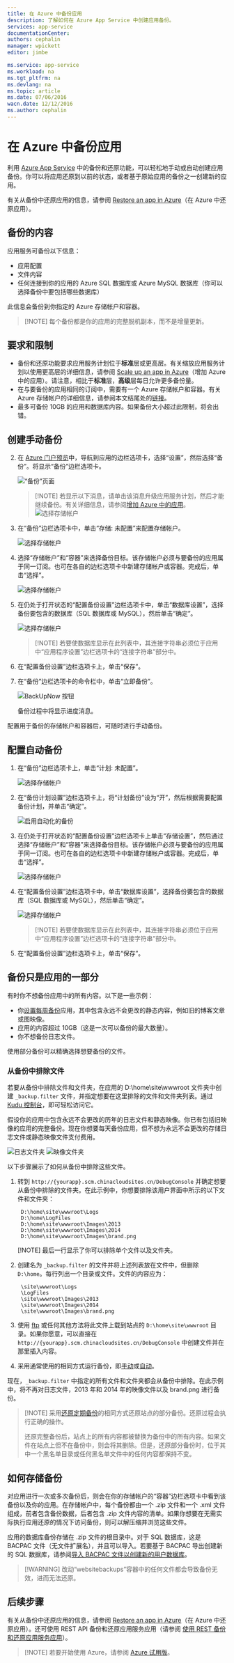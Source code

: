 ```yaml
---
title: 在 Azure 中备份应用
description: 了解如何在 Azure App Service 中创建应用备份。
services: app-service
documentationCenter: 
authors: cephalin
manager: wpickett
editor: jimbe

ms.service: app-service
ms.workload: na
ms.tgt_pltfrm: na
ms.devlang: na
ms.topic: article
ms.date: 07/06/2016
wacn.date: 12/12/2016
ms.author: cephalin
---
```


# 在 Azure 中备份应用

利用 [Azure App Service](../app-service/app-service-value-prop-what-is.md) 中的备份和还原功能，可以轻松地手动或自动创建应用备份。你可以将应用还原到以前的状态，或者基于原始应用的备份之一创建新的应用。

有关从备份中还原应用的信息，请参阅 [Restore an app in Azure](./web-sites-restore.md)（在 Azure 中还原应用）。

## <a name="whatsbackedup"></a>备份的内容 
应用服务可备份以下信息：

* 应用配置
* 文件内容
* 任何连接到你的应用的 Azure SQL 数据库或 Azure MySQL 数据库（你可以选择备份中要包括哪些数据库）

此信息会备份到你指定的 Azure 存储帐户和容器。

> [!NOTE] 每个备份都是你的应用的完整脱机副本，而不是增量更新。

## <a name="requirements"></a>要求和限制

* 备份和还原功能要求应用服务计划位于**标准**层或更高层。有关缩放应用服务计划以使用更高层的详细信息，请参阅 [Scale up an app in Azure](./web-sites-scale.md)（增加 Azure 中的应用）。请注意，相比于**标准**层，**高级**层每日允许更多备份量。
* 在与要备份的应用相同的订阅中，需要有一个 Azure 存储帐户和容器。有关 Azure 存储帐户的详细信息，请参阅本文结尾处的[链接](#moreaboutstorage)。
* 最多可备份 10GB 的应用和数据库内容。如果备份大小超过此限制，将会出错。

## <a name="manualbackup" id="create-a-manual-backup"></a>创建手动备份

2. 在 [Azure 门户预览](https://portal.azure.cn)中，导航到应用的边栏选项卡，选择“设置”，然后选择“备份”。将显示“备份”边栏选项卡。
    
    ![“备份”页面][ChooseBackupsPage]

    >[!NOTE] 若显示以下消息，请单击该消息升级应用服务计划，然后才能继续备份。有关详细信息，请参阅[增加 Azure 中的应用](./web-sites-scale.md)。![选择存储帐户](./media/web-sites-backup/01UpgradePlan.png)

3. 在“备份”边栏选项卡中，单击“存储: 未配置”来配置存储帐户。

    ![选择存储帐户][ChooseStorageAccount]
    
4. 选择“存储帐户”和“容器”来选择备份目标。该存储帐户必须与要备份的应用属于同一订阅。也可在各自的边栏选项卡中新建存储帐户或容器。完成后，单击“选择”。
    
    ![选择存储帐户](./media/web-sites-backup/02ChooseStorageAccount1.png)
    
5. 在仍处于打开状态的“配置备份设置”边栏选项卡中，单击“数据库设置”，选择备份要包含的数据库（SQL 数据库或 MySQL），然后单击“确定”。

    ![选择存储帐户](./media/web-sites-backup/03ConfigureDatabase.png)

    > [!NOTE] 	若要使数据库显示在此列表中，其连接字符串必须位于应用中“应用程序设置”边栏选项卡的“连接字符串”部分中。

6. 在“配置备份设置”边栏选项卡上，单击“保存”。

7. 在“备份”边栏选项卡的命令栏中，单击“立即备份”。
    
    ![BackUpNow 按钮][BackUpNow]
    
    备份过程中将显示进度消息。

配置用于备份的存储帐户和容器后，可随时进行手动备份。

## <a name="automatedbackups" id="configure-automated-backups"></a>配置自动备份

1. 在“备份”边栏选项卡上，单击“计划: 未配置”。

    ![选择存储帐户](./media/web-sites-backup/05ScheduleBackup.png)
    
1. 在“备份计划设置”边栏选项卡上，将“计划备份”设为“开”，然后根据需要配置备份计划，并单击“确定”。
    
    ![启用自动化的备份][SetAutomatedBackupOn]
    
4. 在仍处于打开状态的“配置备份设置”边栏选项卡上单击“存储设置”，然后通过选择“存储帐户”和“容器”来选择备份目标。该存储帐户必须与要备份的应用属于同一订阅。也可在各自的边栏选项卡中新建存储帐户或容器。完成后，单击“选择”。
    
    ![选择存储帐户](./media/web-sites-backup/02ChooseStorageAccount1.png)
    
5. 在“配置备份设置”边栏选项卡中，单击“数据库设置”，选择备份要包含的数据库（SQL 数据库或 MySQL），然后单击“确定”。

    ![选择存储帐户](./media/web-sites-backup/03ConfigureDatabase.png)

    > [!NOTE] 	若要使数据库显示在此列表中，其连接字符串必须位于应用中“应用程序设置”边栏选项卡的“连接字符串”部分中。

6. 在“配置备份设置”边栏选项卡上，单击“保存”。

## <a name="partialbackups"></a>备份只是应用的一部分

有时你不想备份应用中的所有内容。以下是一些示例：

-	你[设置每周备份](./web-sites-backup.md#configure-automated-backups)应用，其中包含永远不会更改的静态内容，例如旧的博客文章或图映像。
-	应用的内容超过 10GB（这是一次可以备份的最大数量）。
-	你不想备份日志文件。

使用部分备份可以精确选择想要备份的文件。

### 从备份中排除文件

若要从备份中排除文件和文件夹，在应用的 D:\\home\\site\\wwwroot 文件夹中创建 `_backup.filter` 文件，并指定想要在这里排除的文件和文件夹列表。通过 [Kudu 控制台](https://github.com/projectkudu/kudu/wiki/Kudu-console)，即可轻松访问它。

假设你的应用中包含永远不会更改的历年的日志文件和静态映像。你已有包括旧映像的应用的完整备份。现在你想要每天备份应用，但不想为永远不会更改的存储日志文件或静态映像文件支付费用。

![日志文件夹][LogsFolder] ![映像文件夹][ImagesFolder]
    
以下步骤展示了如何从备份中排除这些文件。

1. 转到 `http://{yourapp}.scm.chinacloudsites.cn/DebugConsole` 并确定想要从备份中排除的文件夹。在此示例中，你想要排除该用户界面中所示的以下文件和文件夹：

        D:\home\site\wwwroot\Logs
        D:\home\LogFiles
        D:\home\site\wwwroot\Images\2013
        D:\home\site\wwwroot\Images\2014
        D:\home\site\wwwroot\Images\brand.png

    [!NOTE] 最后一行显示了你可以排除单个文件以及文件夹。

2. 创建名为 `_backup.filter` 的文件并将上述列表放在文件中，但删除 `D:\home`。每行列出一个目录或文件。文件的内容应为：

        \site\wwwroot\Logs
        \LogFiles
        \site\wwwroot\Images\2013
        \site\wwwroot\Images\2014
        \site\wwwroot\Images\brand.png

3. 使用 [ftp](./web-sites-deploy.md#ftp) 或任何其他方法将此文件上载到站点的 `D:\home\site\wwwroot` 目录。如果你愿意，可以直接在 `http://{yourapp}.scm.chinacloudsites.cn/DebugConsole` 中创建文件并在那里插入内容。

4. 采用通常使用的相同方式运行备份，即[手动](#create-a-manual-backup)或[自动](#configure-automated-backups)。

现在，`_backup.filter` 中指定的所有文件和文件夹都会从备份中排除。在此示例中，将不再对日志文件，2013 年和 2014 年的映像文件以及 brand.png 进行备份。

>[!NOTE] 采用[还原定期备份](./web-sites-restore.md)的相同方式还原站点的部分备份。还原过程会执行正确的操作。<p>还原完整备份后，站点上的所有内容都被替换为备份中的所有内容。如果文件在站点上但不在备份中，则会将其删除。但是，还原部分备份时，位于其中一个黑名单目录或任何黑名单文件中的任何内容都保持不变。

## <a name="aboutbackups" id="moreaboutstorage"></a>如何存储备份

对应用进行一次或多次备份后，则会在你的存储帐户的“容器”边栏选项卡中看到该备份以及你的应用。在存储帐户中，每个备份都由一个 .zip 文件和一个 .xml 文件组成，前者包含备份数据，后者包含 .zip 文件内容的清单。如果你想要在无需实际执行应用还原的情况下访问备份，则可以解压缩并浏览这些文件。

应用的数据库备份存储在 .zip 文件的根目录中。对于 SQL 数据库，这是 BACPAC 文件（无文件扩展名），并且可以导入。若要基于 BACPAC 导出创建新的 SQL 数据库，请参阅[导入 BACPAC 文件以创建新的用户数据库](http://technet.microsoft.com/zh-cn/library/hh710052.aspx)。

> [!WARNING] 改动“websitebackups”容器中的任何文件都会导致备份无效，进而无法还原。

## <a name="nextsteps"></a>后续步骤
有关从备份中还原应用的信息，请参阅 [Restore an app in Azure](./web-sites-restore.md)（在 Azure 中还原应用）。还可使用 REST API 备份和还原应用服务应用（请参阅 [使用 REST 备份和还原应用服务应用](./websites-csm-backup.md)）。

>[!NOTE] 若要开始使用 Azure，请参阅 [Azure 试用版](https://www.azure.cn/pricing/1rmb-trial/)。

<!-- IMAGES -->
[ChooseBackupsPage]: ./media/web-sites-backup/01ChooseBackupsPage.png
[ChooseStorageAccount]: ./media/web-sites-backup/02ChooseStorageAccount.png
[IncludedDatabases]: ./media/web-sites-backup/03IncludedDatabases.png
[BackUpNow]: ./media/web-sites-backup/04BackUpNow.png
[BackupProgress]: ./media/web-sites-backup/05BackupProgress.png
[SetAutomatedBackupOn]: ./media/web-sites-backup/06SetAutomatedBackupOn.png
[Frequency]: ./media/web-sites-backup/07Frequency.png
[StartDate]: ./media/web-sites-backup/08StartDate.png
[StartTime]: ./media/web-sites-backup/09StartTime.png
[SaveIcon]: ./media/web-sites-backup/10SaveIcon.png
[ImagesFolder]: ./media/web-sites-backup/11Images.png
[LogsFolder]: ./media/web-sites-backup/12Logs.png
[GhostUpgradeWarning]: ./media/web-sites-backup/13GhostUpgradeWarning.png
 
<!---HONumber=Mooncake_Quality_Review_1118_2016-->